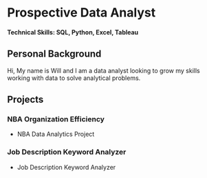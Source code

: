 # Prospective Data Analyst

#### Technical Skills: SQL, Python, Excel, Tableau

## Personal Background
Hi, My name is Will and I am a data analyst looking to grow my skills working with data to solve analytical problems.

## Projects

### NBA Organization Efficiency
- NBA Data Analytics Project

### Job Description Keyword Analyzer
- Job Description Keyword Analyzer
